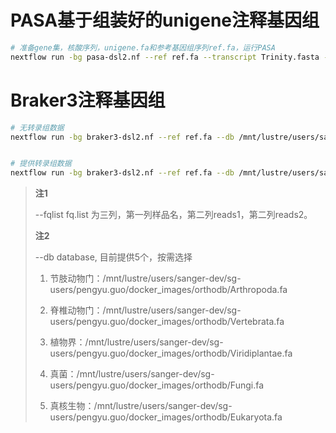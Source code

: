 # PASA基于组装好的unigene注释基因组

```bash
# 准备gene集，核酸序列，unigene.fa和参考基因组序列ref.fa，运行PASA
nextflow run -bg pasa-dsl2.nf --ref ref.fa --transcript Trinity.fasta --outdir result
```

# Braker3注释基因组

```bash
# 无转录组数据
nextflow run -bg braker3-dsl2.nf --ref ref.fa --db /mnt/lustre/users/sanger-dev/sg-users/pengyu.guo/docker_images/orthodb/Arthropoda.fa --outdir result


# 提供转录组数据
nextflow run -bg braker3-dsl2.nf --ref ref.fa --db /mnt/lustre/users/sanger-dev/sg-users/pengyu.guo/docker_images/orthodb/Arthropoda.fa --fqlist fq.list --outdir result
```

> **注1**
>
> --fqlist
> fq.list 为三列，第一列样品名，第二列reads1，第二列reads2。
>
> **注2**
>
> --db    <file>  database, 目前提供5个，按需选择
>
> 1. 节肢动物门：/mnt/lustre/users/sanger-dev/sg-users/pengyu.guo/docker_images/orthodb/Arthropoda.fa
>
> 2. 脊椎动物门：/mnt/lustre/users/sanger-dev/sg-users/pengyu.guo/docker_images/orthodb/Vertebrata.fa
>
> 3. 植物界：/mnt/lustre/users/sanger-dev/sg-users/pengyu.guo/docker_images/orthodb/Viridiplantae.fa
>
> 4. 真菌：/mnt/lustre/users/sanger-dev/sg-users/pengyu.guo/docker_images/orthodb/Fungi.fa
>
> 5. 真核生物：/mnt/lustre/users/sanger-dev/sg-users/pengyu.guo/docker_images/orthodb/Eukaryota.fa
